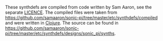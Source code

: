 These synthdefs are compiled from code written by Sam Aaron, see the separate [LICENCE](LICENCE.md). The compiled files were taken from <https://github.com/samaaron/sonic-pi/tree/master/etc/synthdefs/compiled> and were written in [Clojure](https://clojure.org/). The source can be found in <https://github.com/samaaron/sonic-pi/tree/master/etc/synthdefs/designs/sonic_pi/synths>.
